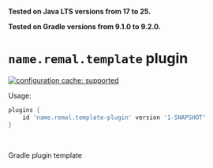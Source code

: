 **Tested on Java LTS versions from <!--property:java-runtime.min-version-->17<!--/property--> to <!--property:java-runtime.max-version-->25<!--/property-->.**

**Tested on Gradle versions from <!--property:gradle-api.min-version-->9.1.0<!--/property--> to <!--property:gradle-api.max-version-->9.2.0<!--/property-->.**

# `name.remal.template` plugin

[![configuration cache: supported](https://img.shields.io/static/v1?label=configuration%20cache&message=supported&color=success)](https://docs.gradle.org/current/userguide/configuration_cache.html)

Usage:

<!--plugin-usage:name.remal.template-plugin-->
```groovy
plugins {
    id 'name.remal.template-plugin' version '1-SNAPSHOT'
}
```
<!--/plugin-usage-->

&nbsp;

Gradle plugin template
